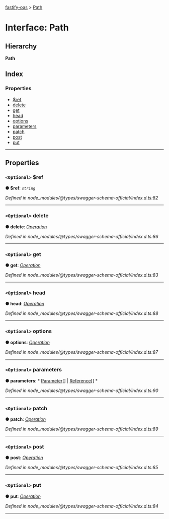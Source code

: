 [fastify-oas](../README.md) > [Path](../interfaces/path.md)

# Interface: Path

## Hierarchy

**Path**

## Index

### Properties

* [$ref](path.md#_ref)
* [delete](path.md#delete)
* [get](path.md#get)
* [head](path.md#head)
* [options](path.md#options)
* [parameters](path.md#parameters)
* [patch](path.md#patch)
* [post](path.md#post)
* [put](path.md#put)

---

## Properties

<a id="_ref"></a>

### `<Optional>` $ref

**● $ref**: *`string`*

*Defined in node_modules/@types/swagger-schema-official/index.d.ts:82*

___
<a id="delete"></a>

### `<Optional>` delete

**● delete**: *[Operation](operation.md)*

*Defined in node_modules/@types/swagger-schema-official/index.d.ts:86*

___
<a id="get"></a>

### `<Optional>` get

**● get**: *[Operation](operation.md)*

*Defined in node_modules/@types/swagger-schema-official/index.d.ts:83*

___
<a id="head"></a>

### `<Optional>` head

**● head**: *[Operation](operation.md)*

*Defined in node_modules/@types/swagger-schema-official/index.d.ts:88*

___
<a id="options"></a>

### `<Optional>` options

**● options**: *[Operation](operation.md)*

*Defined in node_modules/@types/swagger-schema-official/index.d.ts:87*

___
<a id="parameters"></a>

### `<Optional>` parameters

**● parameters**: * [Parameter](../#parameter)[] &#124; [Reference](reference.md)[]
*

*Defined in node_modules/@types/swagger-schema-official/index.d.ts:90*

___
<a id="patch"></a>

### `<Optional>` patch

**● patch**: *[Operation](operation.md)*

*Defined in node_modules/@types/swagger-schema-official/index.d.ts:89*

___
<a id="post"></a>

### `<Optional>` post

**● post**: *[Operation](operation.md)*

*Defined in node_modules/@types/swagger-schema-official/index.d.ts:85*

___
<a id="put"></a>

### `<Optional>` put

**● put**: *[Operation](operation.md)*

*Defined in node_modules/@types/swagger-schema-official/index.d.ts:84*

___

